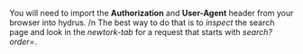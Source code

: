 You will need to import the **Authorization** and **User-Agent** header from your browser into hydrus. /n
The best way to do that is to *inspect* the search page and look in the *newtork-tab* for a request that starts with *search?order=*.
